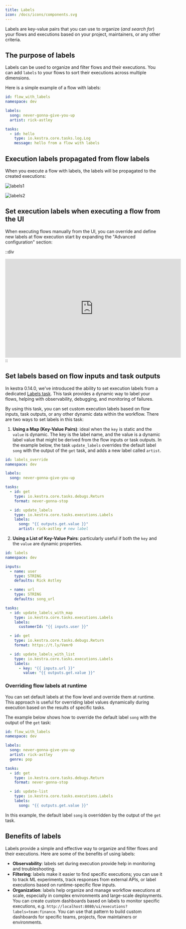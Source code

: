 ```yaml
---
title: Labels
icon: /docs/icons/components.svg
---
```


Labels are key-value pairs that you can use to organize (_and search for_) your flows and executions based on your project, maintainers, or any other criteria.

## The purpose of labels

Labels can be used to organize and filter flows and their executions. You can add `labels` to your flows to sort their executions across multiple dimensions.

Here is a simple example of a flow with labels:

```yaml
id: flow_with_labels
namespace: dev

labels:
  song: never-gonna-give-you-up
  artist: rick-astley

tasks:
  - id: hello
    type: io.kestra.core.tasks.log.Log
    message: hello from a flow with labels
```

## Execution labels propagated from flow labels

When you execute a flow with labels, the labels will be propagated to the created executions:

![labels1](/docs/concepts/labels1.png)

![labels2](/docs/concepts/labels2.png)

## Set execution labels when executing a flow from the UI

When executing flows manually from the UI, you can override and define new labels at flow execution start by expanding the "Advanced configuration" section:

::div
<iframe width="560" height="315" src="https://www.youtube.com/embed/XwOQtqdZGZE?si=2jA71fRTDBkBF76P" title="YouTube video player" frameborder="0" allow="accelerometer; autoplay; clipboard-write; encrypted-media; gyroscope; picture-in-picture; web-share" allowfullscreen></iframe>
::


## Set labels based on flow inputs and task outputs

In kestra 0.14.0, we've introduced the ability to set execution labels from a dedicated [Labels task](https://kestra.io/plugins/core/tasks/executions/io.kestra.core.tasks.executions.labels). This task provides a dynamic way to label your flows, helping with observability, debugging, and monitoring of failures.

By using this task, you can set custom execution labels based on flow inputs, task outputs, or any other dynamic data within the workflow. There are two ways to set labels in this task:

1. **Using a Map (Key-Value Pairs)**: ideal when the `key` is static and the `value` is dynamic. The key is the label name, and the value is a dynamic label value that might be derived from the flow inputs or task outputs. In the example below, the task `update_labels` overrides the default label `song` with the output of the `get` task, and adds a new label called `artist`.

```yaml
id: labels_override
namespace: dev

labels:
  song: never-gonna-give-you-up

tasks:
  - id: get
    type: io.kestra.core.tasks.debugs.Return
    format: never-gonna-stop

  - id: update_labels
    type: io.kestra.core.tasks.executions.Labels
    labels:
      song: "{{ outputs.get.value }}"
      artist: rick-astley # new label
```

2. **Using a List of Key-Value Pairs**: particularly useful if both the `key` and the `value` are dynamic properties.

```yaml
id: labels
namespace: dev

inputs:
  - name: user
    type: STRING
    defaults: Rick Astley

  - name: url
    type: STRING
    defaults: song_url

tasks:
  - id: update_labels_with_map
    type: io.kestra.core.tasks.executions.Labels
    labels:
      customerId: "{{ inputs.user }}"

  - id: get
    type: io.kestra.core.tasks.debugs.Return
    format: https://t.ly/Vemr0

  - id: update_labels_with_list
    type: io.kestra.core.tasks.executions.Labels
    labels:
      - key: "{{ inputs.url }}"
        value: "{{ outputs.get.value }}"
```

### Overriding flow labels at runtime

You can set default labels at the flow level and override them at runtime. This approach is useful for overriding label values dynamically during execution based on the results of specific tasks.

The example below shows how to override the default label `song` with the output of the `get` task:

```yaml
id: flow_with_labels
namespace: dev

labels:
  song: never-gonna-give-you-up
  artist: rick-astley
  genre: pop

tasks:
  - id: get
    type: io.kestra.core.tasks.debugs.Return
    format: never-gonna-stop

  - id: update-list
    type: io.kestra.core.tasks.executions.Labels
    labels:
      song: "{{ outputs.get.value }}"
```

In this example, the default label `song` is overridden by the output of the `get` task.

## Benefits of labels

Labels provide a simple and effective way to organize and filter flows and their executions. Here are some of the benefits of using labels:

- **Observability**: labels set during execution provide help in monitoring and troubleshooting.
- **Filtering**: labels make it easier to find specific executions; you can use it to track ML experiments, track responses from external APIs, or label executions based on runtime-specific flow inputs.
- **Organization**: labels help organize and manage workflow executions at scale, especially in complex environments and large-scale deployments. You can create custom dashboards based on labels to monitor specific executions, e.g. `http://localhost:8080/ui/executions?labels=team:finance`. You can use that pattern to build custom dashboards for specific teams, projects, flow maintainers or environments.

